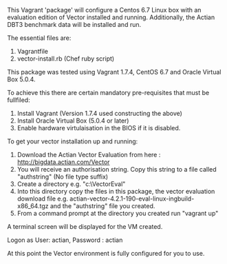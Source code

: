 This Vagrant 'package' will configure a Centos 6.7 Linux box with an evaluation edition of Vector installed and running. Additionally, the Actian DBT3 benchmark data will be installed and run.

The essential files are:

1. Vagrantfile
2. vector-install.rb (Chef ruby script)

This package was tested using Vagrant 1.7.4, CentOS 6.7 and Oracle Virtual Box 5.0.4.

To achieve this there are certain mandatory pre-requisites that must be fullfiled:

1. Install Vagrant (Version 1.7.4 used constructing the above)
2. Install Oracle Virtual Box (5.0.4 or later) 
3. Enable hardware virtulaisation in the BIOS if it is disabled.

To get your vector installation up and running:

1. Download the Actian Vector Evaluation from here : http://bigdata.actian.com/Vector
2. You will receive an authorisation string. Copy this string to a file called "authstring" (No file type suffix)
3. Create a directory e.g. "c:\VectorEval"
4. Into this directory copy the files in this package, the vector evaluation download file e.g. actian-vector-4.2.1-190-eval-linux-ingbuild-x86_64.tgz and the "authstring" file you created.
5. From a command prompt at the directory you created run "vagrant up"

A terminal screen will be displayed for the VM created.

Logon as User: actian, Password : actian

At this point the Vector environment is fully configured for you to use. 
